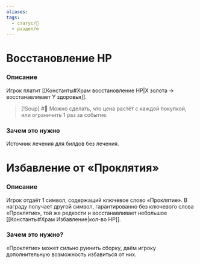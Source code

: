 ```yaml
---
aliases: 
tags:
  - статус/🌱
  - раздел/⚙
---
```



# Восстановление HP

### Описание
Игрок платит [[Константы#Храм восстановление HP|X золота → восстанавливает Y здоровья]].

> [!Soup] #💭 
> Можно сделать, что цена растёт с каждой покупкой, или ограничить 1 раз за событие.

### Зачем это нужно
Источник лечения для билдов без лечения.

# Избавление от «Проклятия»
### Описание
Игрок отдаёт 1 символ, содержащий ключевое слово «Проклятие». В награду получает другой символ, гарантированно без ключевого слова «Проклятие», той же редкости и восстанавливает небольшое [[Константы#Храм Избавление|кол-во HP]].

### Зачем это нужно?
«Проклятие» может сильно руинить сборку, даём игроку дополнительную возможность избавиться от них.

